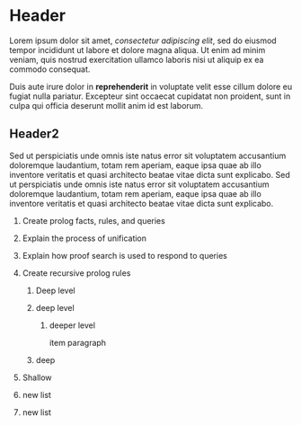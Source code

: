 # Header

Lorem ipsum dolor sit amet, *consectetur adipiscing elit*, sed do eiusmod  tempor incididunt ut labore et dolore magna aliqua. Ut enim ad minim  veniam, quis nostrud exercitation ullamco laboris nisi ut aliquip ex ea  commodo consequat.

Duis aute irure dolor in **reprehenderit** in voluptate  velit esse cillum dolore eu fugiat nulla pariatur. Excepteur sint  occaecat cupidatat non proident, sunt in culpa qui officia deserunt  mollit anim id est laborum.

## Header2

Sed ut perspiciatis unde omnis iste natus error sit voluptatem  accusantium doloremque laudantium, totam rem aperiam, eaque ipsa quae ab illo inventore veritatis et quasi architecto beatae vitae dicta sunt  explicabo. 
Sed ut perspiciatis unde omnis iste natus error sit voluptatem  accusantium doloremque laudantium, totam rem aperiam, eaque ipsa quae ab illo inventore veritatis et quasi architecto beatae vitae dicta sunt  explicabo. 

1. Create prolog facts, rules, and queries
2. Explain the process of unification
3. Explain how proof search is used to respond to queries
4. Create recursive prolog rules
	1. Deep level
	2. deep level
		
		1. deeper level
		
			item paragraph
	3. deep
5. Shallow

1. new list
2. new list
